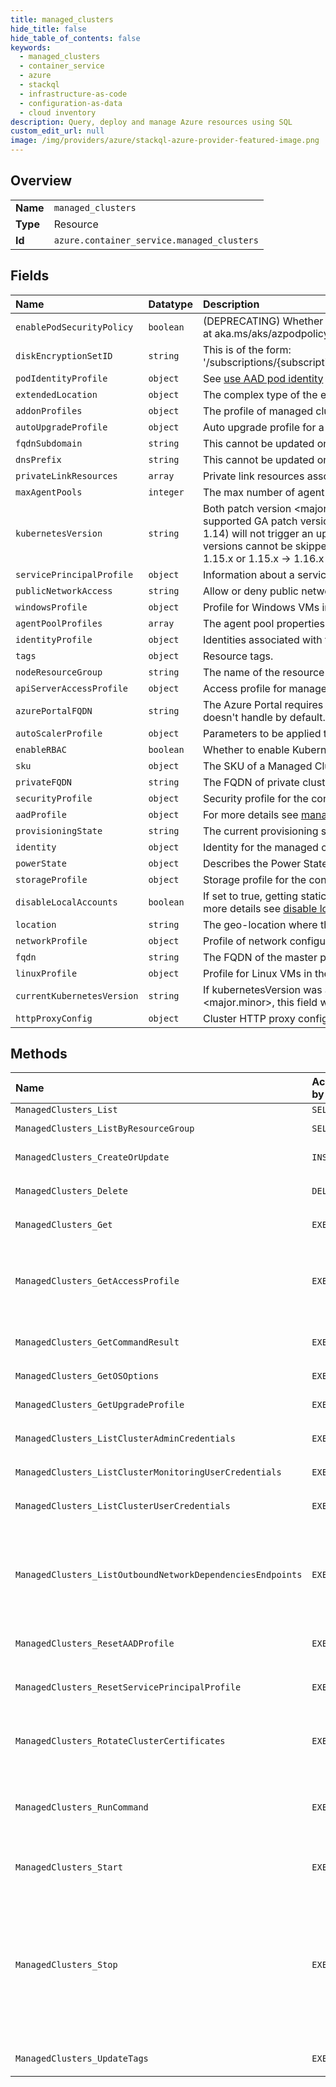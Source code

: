 ```yaml
---
title: managed_clusters
hide_title: false
hide_table_of_contents: false
keywords:
  - managed_clusters
  - container_service
  - azure    
  - stackql
  - infrastructure-as-code
  - configuration-as-data
  - cloud inventory
description: Query, deploy and manage Azure resources using SQL
custom_edit_url: null
image: /img/providers/azure/stackql-azure-provider-featured-image.png
---
```

  
    

## Overview
<table><tbody>
<tr><td><b>Name</b></td><td><code>managed_clusters</code></td></tr>
<tr><td><b>Type</b></td><td>Resource</td></tr>
<tr><td><b>Id</b></td><td><code>azure.container_service.managed_clusters</code></td></tr>
</tbody></table>

## Fields
| Name | Datatype | Description |
|:-----|:---------|:------------|
| `enablePodSecurityPolicy` | `boolean` | (DEPRECATING) Whether to enable Kubernetes pod security policy (preview). This feature is set for removal on October 15th, 2020. Learn more at aka.ms/aks/azpodpolicy. |
| `diskEncryptionSetID` | `string` | This is of the form: '/subscriptions/&#123;subscriptionId&#125;/resourceGroups/&#123;resourceGroupName&#125;/providers/Microsoft.Compute/diskEncryptionSets/&#123;encryptionSetName&#125;' |
| `podIdentityProfile` | `object` | See [use AAD pod identity](https://docs.microsoft.com/azure/aks/use-azure-ad-pod-identity) for more details on pod identity integration. |
| `extendedLocation` | `object` | The complex type of the extended location. |
| `addonProfiles` | `object` | The profile of managed cluster add-on. |
| `autoUpgradeProfile` | `object` | Auto upgrade profile for a managed cluster. |
| `fqdnSubdomain` | `string` | This cannot be updated once the Managed Cluster has been created. |
| `dnsPrefix` | `string` | This cannot be updated once the Managed Cluster has been created. |
| `privateLinkResources` | `array` | Private link resources associated with the cluster. |
| `maxAgentPools` | `integer` | The max number of agent pools for the managed cluster. |
| `kubernetesVersion` | `string` | Both patch version &lt;major.minor.patch&gt; (e.g. 1.20.13) and &lt;major.minor&gt; (e.g. 1.20) are supported. When &lt;major.minor&gt; is specified, the latest supported GA patch version is chosen automatically. Updating the cluster with the same &lt;major.minor&gt; once it has been created (e.g. 1.14.x -&gt; 1.14) will not trigger an upgrade, even if a newer patch version is available. When you upgrade a supported AKS cluster, Kubernetes minor versions cannot be skipped. All upgrades must be performed sequentially by major version number. For example, upgrades between 1.14.x -&gt; 1.15.x or 1.15.x -&gt; 1.16.x are allowed, however 1.14.x -&gt; 1.16.x is not allowed. See [upgrading an AKS cluster](https://docs.microsoft.com/azure/aks/upgrade-cluster) for more details. |
| `servicePrincipalProfile` | `object` | Information about a service principal identity for the cluster to use for manipulating Azure APIs. |
| `publicNetworkAccess` | `string` | Allow or deny public network access for AKS |
| `windowsProfile` | `object` | Profile for Windows VMs in the managed cluster. |
| `agentPoolProfiles` | `array` | The agent pool properties. |
| `identityProfile` | `object` | Identities associated with the cluster. |
| `tags` | `object` | Resource tags. |
| `nodeResourceGroup` | `string` | The name of the resource group containing agent pool nodes. |
| `apiServerAccessProfile` | `object` | Access profile for managed cluster API server. |
| `azurePortalFQDN` | `string` | The Azure Portal requires certain Cross-Origin Resource Sharing (CORS) headers to be sent in some responses, which Kubernetes APIServer doesn't handle by default. This special FQDN supports CORS, allowing the Azure Portal to function properly. |
| `autoScalerProfile` | `object` | Parameters to be applied to the cluster-autoscaler when enabled |
| `enableRBAC` | `boolean` | Whether to enable Kubernetes Role-Based Access Control. |
| `sku` | `object` | The SKU of a Managed Cluster. |
| `privateFQDN` | `string` | The FQDN of private cluster. |
| `securityProfile` | `object` | Security profile for the container service cluster. |
| `aadProfile` | `object` | For more details see [managed AAD on AKS](https://docs.microsoft.com/azure/aks/managed-aad). |
| `provisioningState` | `string` | The current provisioning state. |
| `identity` | `object` | Identity for the managed cluster. |
| `powerState` | `object` | Describes the Power State of the cluster |
| `storageProfile` | `object` | Storage profile for the container service cluster. |
| `disableLocalAccounts` | `boolean` | If set to true, getting static credentials will be disabled for this cluster. This must only be used on Managed Clusters that are AAD enabled. For more details see [disable local accounts](https://docs.microsoft.com/azure/aks/managed-aad#disable-local-accounts-preview). |
| `location` | `string` | The geo-location where the resource lives |
| `networkProfile` | `object` | Profile of network configuration. |
| `fqdn` | `string` | The FQDN of the master pool. |
| `linuxProfile` | `object` | Profile for Linux VMs in the container service cluster. |
| `currentKubernetesVersion` | `string` | If kubernetesVersion was a fully specified version &lt;major.minor.patch&gt;, this field will be exactly equal to it. If kubernetesVersion was &lt;major.minor&gt;, this field will contain the full &lt;major.minor.patch&gt; version being used. |
| `httpProxyConfig` | `object` | Cluster HTTP proxy configuration. |
## Methods
| Name | Accessible by | Required Params | Description |
|:-----|:--------------|:----------------|:------------|
| `ManagedClusters_List` | `SELECT` | `subscriptionId` |  |
| `ManagedClusters_ListByResourceGroup` | `SELECT` | `resourceGroupName, subscriptionId` |  |
| `ManagedClusters_CreateOrUpdate` | `INSERT` | `resourceGroupName, resourceName, subscriptionId` |  |
| `ManagedClusters_Delete` | `DELETE` | `resourceGroupName, resourceName, subscriptionId` |  |
| `ManagedClusters_Get` | `EXEC` | `resourceGroupName, resourceName, subscriptionId` |  |
| `ManagedClusters_GetAccessProfile` | `EXEC` | `resourceGroupName, resourceName, roleName, subscriptionId` | **WARNING**: This API will be deprecated. Instead use [ListClusterUserCredentials](https://docs.microsoft.com/rest/api/aks/managedclusters/listclusterusercredentials) or [ListClusterAdminCredentials](https://docs.microsoft.com/rest/api/aks/managedclusters/listclusteradmincredentials) . |
| `ManagedClusters_GetCommandResult` | `EXEC` | `commandId, resourceGroupName, resourceName, subscriptionId` |  |
| `ManagedClusters_GetOSOptions` | `EXEC` | `location, subscriptionId` |  |
| `ManagedClusters_GetUpgradeProfile` | `EXEC` | `resourceGroupName, resourceName, subscriptionId` |  |
| `ManagedClusters_ListClusterAdminCredentials` | `EXEC` | `resourceGroupName, resourceName, subscriptionId` |  |
| `ManagedClusters_ListClusterMonitoringUserCredentials` | `EXEC` | `resourceGroupName, resourceName, subscriptionId` |  |
| `ManagedClusters_ListClusterUserCredentials` | `EXEC` | `resourceGroupName, resourceName, subscriptionId` |  |
| `ManagedClusters_ListOutboundNetworkDependenciesEndpoints` | `EXEC` | `resourceGroupName, resourceName, subscriptionId` | Gets a list of egress endpoints (network endpoints of all outbound dependencies) in the specified managed cluster. The operation returns properties of each egress endpoint. |
| `ManagedClusters_ResetAADProfile` | `EXEC` | `resourceGroupName, resourceName, subscriptionId` |  |
| `ManagedClusters_ResetServicePrincipalProfile` | `EXEC` | `resourceGroupName, resourceName, subscriptionId, data__clientId` | This action cannot be performed on a cluster that is not using a service principal |
| `ManagedClusters_RotateClusterCertificates` | `EXEC` | `resourceGroupName, resourceName, subscriptionId` | See [Certificate rotation](https://docs.microsoft.com/azure/aks/certificate-rotation) for more details about rotating managed cluster certificates. |
| `ManagedClusters_RunCommand` | `EXEC` | `resourceGroupName, resourceName, subscriptionId, data__command` | AKS will create a pod to run the command. This is primarily useful for private clusters. For more information see [AKS Run Command](https://docs.microsoft.com/azure/aks/private-clusters#aks-run-command-preview). |
| `ManagedClusters_Start` | `EXEC` | `resourceGroupName, resourceName, subscriptionId` | See [starting a cluster](https://docs.microsoft.com/azure/aks/start-stop-cluster) for more details about starting a cluster. |
| `ManagedClusters_Stop` | `EXEC` | `resourceGroupName, resourceName, subscriptionId` | This can only be performed on Azure Virtual Machine Scale set backed clusters. Stopping a cluster stops the control plane and agent nodes entirely, while maintaining all object and cluster state. A cluster does not accrue charges while it is stopped. See [stopping a cluster](https://docs.microsoft.com/azure/aks/start-stop-cluster) for more details about stopping a cluster. |
| `ManagedClusters_UpdateTags` | `EXEC` | `resourceGroupName, resourceName, subscriptionId` |  |
